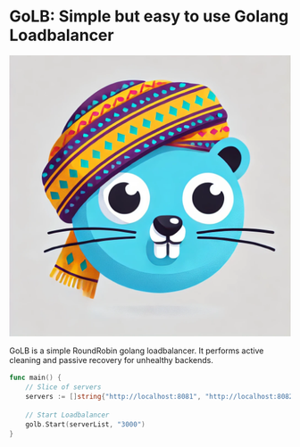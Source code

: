 # GoLB: Simple but easy to use Golang Loadbalancer
<img src="./doc/golb.png" alt="Discache" width="700"/>

GoLB is a simple RoundRobin golang loadbalancer. It performs active cleaning and passive recovery for unhealthy   backends.

```go
func main() {
    // Slice of servers
	servers := []string{"http://localhost:8081", "http://localhost:8082"}
    
    // Start Loadbalancer
	golb.Start(serverList, "3000")
}
```